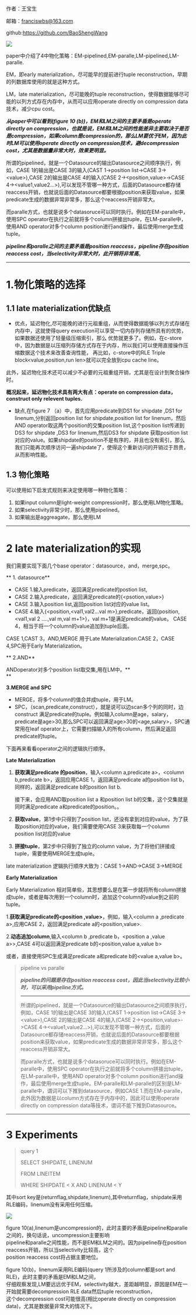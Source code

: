 作者：王宝生

邮箱：franciswbs@163.com

github:https://github.com/BaoShengWang

![](/assets/微信.jpg)





paper中介绍了4中物化策略：EM-pipelined,EM-paralle,LM-pipelined,LM-paralle.

EM，即early materialization，尽可能早的提前进行tuple reconstruction，早期的列数据库使用的就是这种方式。

LM，late materialization，尽可能晚的tuple reconstruction，使得数据能够尽可能的以列方式存在内存中，从而可以应用operate directly on compression data技术，减少cpu cost。

_**从paper中可以看到\(figure 10 \(b\)\)，EM和LM之间的主要矛盾是operate directly on compression，也就是说，EM和LM之间的性能差异主要取决于是否是compression，如果column是compression的，那么LM要优于EM，因为此时LM可以使用operate directly on compression技术，避decompression cost，尤其是数据量非常大时，效果更明显。**_

所谓的pipelined，就是一个Datasource的输出Datasource之间顺序执行，例如，CASE 1的输出是CASE 3的输入\(CAST 1-&gt;position list-&gt;CASE 3-&gt;&lt;value&gt;\),CASE 2的输出是CASE 4的输入\(CASE 2-&gt;&lt;position,value&gt;-&gt;CASE 4-&gt;&lt;value1,value2...&gt;\),可以发现不管哪一种方式，后面的Datasource都存储reaccess开销，也就说后面的Datasource都要根据position来获取value，如果predicate生成的数据非常非常多，那么这个reaccess开销非常大。

而paralle方式，也就是说多个datasoruce可以同时执行。例如在EM-paralle中，使用SPC operator在执行之前就将多个column拼接出tuple，在LM-paralle中，使用AND operator对多个column position进行and操作，最后使用merge生成tuple。

_**pipeline和paralle之间的主要矛盾是position reaccess，pipeline存在position reaccess cost，当selectivity非常大时，此开销将非常高**_。

---

# 1.物化策略的选择

## 1.1 late materialization优缺点

* 优点，延迟物化,尽可能晚的进行元祖重组，从而使得数据能够以列方式存储在内存中，这就使得query execution可以享受一切内存列存储所具有的优势，如果数据还使用了轻量级压缩索引，那么
  优势就更多了。例如，在c-store中，因为数据是以压缩列存储方式存在于内存，所以我们可以使用直接操作压缩数据这个技术来改善查询性能，
  再比如，c-store中的RLE Triple block&lt;value,position,run len&gt;就可以完全放到cpu cache line。

此外，延迟物化技术还可以减少不必要的元祖重组开销，尤其是在设计到聚合操作时。

**概况起来，延迟物化技术具有两大有点：operate on compression data，construct only relevent tuples.**

* 缺点,在figure 7 （a）中，首先应用predicate到DS1 for shipdate ,DS1 for linenum,分别返回position list for shipdate,position list for linenum，然后AND operator取这两个position的交集position list,这个position list传递到DS3 for shipdate ,DS3 for linenum,然后DS3 for shipdate 获取position list对应的value。如果shipdate的position不是有序的，并且也没有索引，那么我们只能再次顺序访问一遍shipdate了，使得这个重新访问的开销过于昂贵，从而影响性能。

## 1.3 物化策略

可以使用如下启发式规则来决定使用哪一种物化策略：

1. 如果input column是light-weight compression时，那么使用LM物化策略。
2. 如果selectivity非常少时，那么使用pipelined。
3. 如果输出是aggreagate，那么使用LM

---

# 2 late materialization的实现

我们需要实现下面几个base operator：datasource，and，merge,spc。

** 1. datasource**

* CASE 1.输入predicate，返回满足predicate的postion list,
* CASE 2.输入predicate，返回满足predicate的{&lt;psotion,value&gt;}
* CASE 3.输入position list,返回position list对应的value list。
* CASE 4.输入{&lt;position,&lt;val1,val2...val m&gt;},predicate，返回{position,&lt;val1,val 2 ....,val m,val m+1&gt;}，val m+1是满足predicate的value。
  CASE 4，相当于将一个column的value追加到tuple后面。

CASE 1,CAST 3，AND,MERGE 用于Late Materialization.CASE 2，CASE 4,SPC用于Early Materialization。

** 2.AND**

ANDoperator对多个position list取交集,用在LM中。**      
**

**3.MERGE and SPC**

* MERGE，将多个column的值合并成tuple，用于LM。
* SPC，（scan,predicate,construct），就是说可以边scan多个列的同时，边construct 满足predicate的tuple。例如输入column是age，salary，predicate是age&gt;30,那么SPC可以返回满足age&gt;30的&lt;age,salary&gt;，SPC通常用在leaf operator上，它需要扫描输入的所有column，然后满足返回predicate的tuple。

下面再来看看operator之间的逻辑执行顺序。

**Late Materialization**

1. **获取满足predicate 的position**，输入&lt;column a,predicate a&gt;，&lt;column b,predicate b&gt;，返回应用CASE 1，返回满足predicate a的position list b，同样的，返回满足predicate b的position list b.

   接下来，会应用AND取position list a 和position list b的交集，这个交集就是同时满足predicate a和predicate的position。。

2. **获取value**，第1步中只得到了position list，还没有拿到对应的value，为了获取position对应的value，我们需要使用CASE 3来获取每一个column position list对应的value

3. **拼接tuple**，第2步中只得到了独立的column value，为了将他们拼接成tuple，需要使用MERGE生成tuple。

late materialization 逻辑执行顺序大致为：CASE 1-&gt;AND-&gt;CASE 3-&gt;MERGE

**Early Materialization**

Early Materialization 相对简单些，其思想要么是在第一步就将所有column拼接成tuple，或者是每次用到一个column时，追加这个column的value到之前的tuple。

1.**获取满足predicate的&lt;position ,value&gt;**，例如，输入&lt;column a ,predicate a&gt;,应用CASE 2，返回满足predicate a的&lt;position,value&gt;.

2.**动态追加column**,输入&lt;column b ,predicate b，&lt;position a ,value a&gt;&gt;,CASE 4可以返回满足predicate b的&lt;position,value a,value b&gt;

或者，直接使用SPC生成满足predicate a和predicate b的&lt;value a,value b&gt;。

> pipeline vs paralle
>
> _**pipeline的问题是存在position reaccess cost，因此当selectivity比较小时，可以采用pipeline方式。**_
>
> ---
>
> 所谓的pipelined，就是一个Datasource的输出Datasource之间顺序执行，例如，CASE 1的输出是CASE 3的输入\(CAST 1-&gt;position list-&gt;CASE 3-&gt;&lt;value&gt;\),CASE 2的输出是CASE 4的输入\(CASE 2-&gt;&lt;position,value&gt;-&gt;CASE 4-&gt;&lt;value1,value2...&gt;\),可以发现不管哪一种方式，后面的Datasource都存储reaccess开销，也就说后面的Datasource都要根据position来获取value，如果predicate生成的数据非常非常多，那么这个reaccess开销非常大。
>
>
>
> 而paralle方式，也就是说多个datasoruce可以同时执行。例如在EM-paralle中，使用SPC operator在执行之前就将多个column拼接出tuple，在LM-paralle中，使用AND operator对多个column position进行and操作，最后使用merge生成tuple。EM-paralle和LM-paralle的区别是LM-paralle中，谓词可以下推到datasource，例如CASE 1.而在EM-paralle，此外因为数据是以column方式存在于内存中的，因此可以使用operate directly on compression data等技术，谓词不能下推到Datasource。



---

# 3 Experiments

> query 1
>
> SELECT SHIPDATE, LINENUM
>
> FROM LINEITEM
>
> WHERE SHIPDATE &lt; X AND LINENUM &lt; Y



其中sort key是\(returnflag,shipdate,linenum\),其中returnflag，shipdate采用RLE编码，linenum没有采用任何压缩。

![](/assets/物化策略-性能对比.png)

figure 10\(a\),linenum是uncompression的，此时主要的矛盾是pipeline和paralle之间的，换句话说，uncompression主要影响  
pipeline和paralle之间性能，而不是EM和LM之间的。因为pipeline存在position reaccess开销，所以当selectivity比较高，这个  
position reaccess cost将占据主要地位。

figure 10\(b\)，linenum采用RLE编码\(query 1所涉及的column都是sort and RLE\)，此时主要的矛盾是EM和LM之间，  
仔细观察发现,LM要远远优于EM，selectivity越大，差距越明显，原因是EM在一开始就需要decompression RLE data然后tuple reconstruction，  
这个decompression cost可能很高\(相比operate directly on compression data\)，尤其是数据量非常大的情况下。

